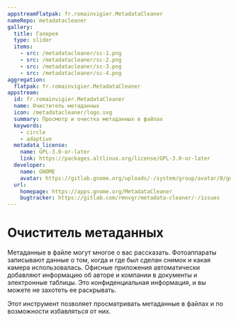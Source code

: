 ```yaml
---
appstreamFlatpak: fr.romainvigier.MetadataCleaner
nameRepo: metadatacleaner
gallery:
  title: Галерея
  type: slider
  items:
    - src: /metadatacleaner/sc-1.png
    - src: /metadatacleaner/sc-2.png
    - src: /metadatacleaner/sc-3.png
    - src: /metadatacleaner/sc-4.png
aggregation:
  flatpak: fr.romainvigier.MetadataCleaner
appstream:
  id: fr.romainvigier.MetadataCleaner
  name: Очиститель метаданных
  icon: /metadatacleaner/logo.svg
  summary: Просмотр и очистка метаданных в файлах
  keywords:
    - circle
    - adaptive
  metadata_license:
    name: GPL-3.0-or-later
    link: https://packages.altlinux.org/license/GPL-3.0-or-later
  developer:
    name: GNOME
    avatar: https://gitlab.gnome.org/uploads/-/system/group/avatar/8/gnomelogo.png?width=48
  url:
    homepage: https://apps.gnome.org/MetadataCleaner
    bugtracker: https://gitlab.com/rmnvgr/metadata-cleaner/-/issues
---
```


# Очиститель метаданных

Метаданные в файле могут многое о вас рассказать. Фотоаппараты записывают данные о том, когда и где был сделан снимок и какая камера использовалась. Офисные приложения автоматически добавляют информацию об авторе и компании в документы и электронные таблицы. Это конфиденциальная информация, и вы можете не захотеть ее раскрывать.

Этот инструмент позволяет просматривать метаданные в файлах и по возможности избавляться от них.

<AGWGallery />

<!--@include: @apps/_parts/install/content-flatpak.md-->
